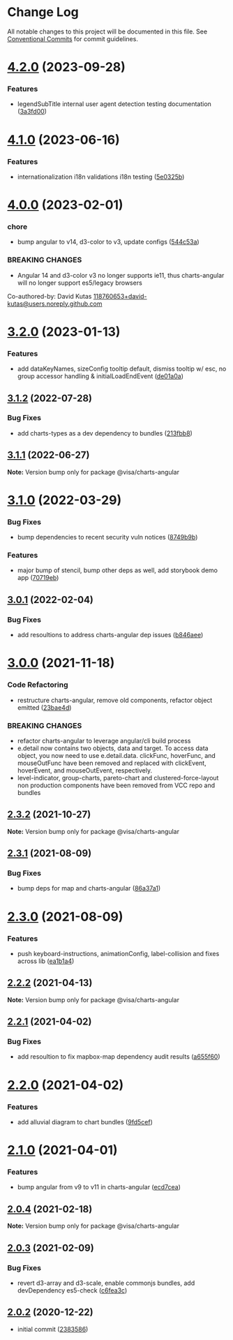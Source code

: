# Change Log

All notable changes to this project will be documented in this file.
See [Conventional Commits](https://conventionalcommits.org) for commit guidelines.

# [4.2.0](https://github.com/visa/visa-chart-components/compare/@visa/charts-angular@4.1.0...@visa/charts-angular@4.2.0) (2023-09-28)

### Features

- legendSubTitle internal user agent detection testing documentation ([3a3fd00](https://github.com/visa/visa-chart-components/commit/3a3fd003a81353561da911a6dc250e44949757cb))

# [4.1.0](https://github.com/visa/visa-chart-components/compare/@visa/charts-angular@4.0.0...@visa/charts-angular@4.1.0) (2023-06-16)

### Features

- internationalization i18n validations i18n testing ([5e0325b](https://github.com/visa/visa-chart-components/commit/5e0325b1c6727406d6964459afbd9ac0238e1cc6))

# [4.0.0](https://github.com/visa/visa-chart-components/compare/@visa/charts-angular@3.2.0...@visa/charts-angular@4.0.0) (2023-02-01)

### chore

- bump angular to v14, d3-color to v3, update configs ([544c53a](https://github.com/visa/visa-chart-components/commit/544c53a83b810b349ac24becbaab082b1151222e))

### BREAKING CHANGES

- Angular 14 and d3-color v3 no longer supports ie11, thus charts-angular will no longer support es5/legacy browsers

Co-authored-by: David Kutas <118760653+david-kutas@users.noreply.github.com>

# [3.2.0](https://github.com/visa/visa-chart-components/compare/@visa/charts-angular@3.1.2...@visa/charts-angular@3.2.0) (2023-01-13)

### Features

- add dataKeyNames, sizeConfig tooltip default, dismiss tooltip w/ esc, no group accessor handling & initialLoadEndEvent ([de01a0a](https://github.com/visa/visa-chart-components/commit/de01a0ab5cea8146ff3d4d0c48da995c2ba0fb9a))

## [3.1.2](https://github.com/visa/visa-chart-components/compare/@visa/charts-angular@3.1.1...@visa/charts-angular@3.1.2) (2022-07-28)

### Bug Fixes

- add charts-types as a dev dependency to bundles ([213fbb8](https://github.com/visa/visa-chart-components/commit/213fbb8dff8f55c64ee3d1a28e3d0017de76f374))

## [3.1.1](https://github.com/visa/visa-chart-components/compare/@visa/charts-angular@3.1.0...@visa/charts-angular@3.1.1) (2022-06-27)

**Note:** Version bump only for package @visa/charts-angular

# [3.1.0](https://github.com/visa/visa-chart-components/compare/@visa/charts-angular@3.0.1...@visa/charts-angular@3.1.0) (2022-03-29)

### Bug Fixes

- bump dependencies to recent security vuln notices ([8749b9b](https://github.com/visa/visa-chart-components/commit/8749b9b11aeba92ecf39fc36251cdcb8844a7a46))

### Features

- major bump of stencil, bump other deps as well, add storybook demo app ([70719eb](https://github.com/visa/visa-chart-components/commit/70719ebc7fa59dc169bcc7fea62b238bcfab6418))

## [3.0.1](https://github.com/visa/visa-chart-components/compare/@visa/charts-angular@3.0.0...@visa/charts-angular@3.0.1) (2022-02-04)

### Bug Fixes

- add resoultions to address charts-angular dep issues ([b846aee](https://github.com/visa/visa-chart-components/commit/b846aeef71b3c8dca87744bca7d2422dcf03527a))

# [3.0.0](https://github.com/visa/visa-chart-components/compare/@visa/charts-angular@2.3.2...@visa/charts-angular@3.0.0) (2021-11-18)

### Code Refactoring

- restructure charts-angular, remove old components, refactor object emitted ([23bae4d](https://github.com/visa/visa-chart-components/commit/23bae4d2f798c3e2f9aeda373014654a8655577f))

### BREAKING CHANGES

- refactor charts-angular to leverage angular/cli build process
- e.detail now contains two objects, data and target. To access data object, you now need to use e.detail.data. clickFunc, hoverFunc, and mouseOutFunc have been removed and replaced with clickEvent, hoverEvent, and mouseOutEvent, respectively.
- level-indicator, group-charts, pareto-chart and clustered-force-layout non production components have been removed from VCC repo and bundles

## [2.3.2](https://github.com/visa/visa-chart-components/compare/@visa/charts-angular@2.3.1...@visa/charts-angular@2.3.2) (2021-10-27)

**Note:** Version bump only for package @visa/charts-angular

## [2.3.1](https://github.com/visa/visa-chart-components/compare/@visa/charts-angular@2.3.0...@visa/charts-angular@2.3.1) (2021-08-09)

### Bug Fixes

- bump deps for map and charts-angular ([86a37a1](https://github.com/visa/visa-chart-components/commit/86a37a108f45b581e983a23e7a954c635fb3ced9))

# [2.3.0](https://github.com/visa/visa-chart-components/compare/@visa/charts-angular@2.2.2...@visa/charts-angular@2.3.0) (2021-08-09)

### Features

- push keyboard-instructions, animationConfig, label-collision and fixes across lib ([ea1b1a4](https://github.com/visa/visa-chart-components/commit/ea1b1a478b3ea9bcf07e76551a45a9adaaacdb47))

## [2.2.2](https://github.com/visa/visa-chart-components/compare/@visa/charts-angular@2.2.1...@visa/charts-angular@2.2.2) (2021-04-13)

**Note:** Version bump only for package @visa/charts-angular

## [2.2.1](https://github.com/visa/visa-chart-components/compare/@visa/charts-angular@2.2.0...@visa/charts-angular@2.2.1) (2021-04-02)

### Bug Fixes

- add resoultion to fix mapbox-map dependency audit results ([a655f60](https://github.com/visa/visa-chart-components/commit/a655f60c5b4d87f02d8ff85d524853268325eb7b))

# [2.2.0](https://github.com/visa/visa-chart-components/compare/@visa/charts-angular@2.1.0...@visa/charts-angular@2.2.0) (2021-04-02)

### Features

- add alluvial diagram to chart bundles ([9fd5cef](https://github.com/visa/visa-chart-components/commit/9fd5cef90db9a968c5a283ff065b1e5050842bfe))

# [2.1.0](https://github.com/visa/visa-chart-components/compare/@visa/charts-angular@2.0.3...@visa/charts-angular@2.1.0) (2021-04-01)

### Features

- bump angular from v9 to v11 in charts-angular ([ecd7cea](https://github.com/visa/visa-chart-components/commit/ecd7cea3356aac17372592643eafb0c66c9addd5))

## [2.0.4](https://github.com/visa/visa-chart-components/compare/@visa/charts-angular@2.0.3...@visa/charts-angular@2.0.4) (2021-02-18)

**Note:** Version bump only for package @visa/charts-angular

## [2.0.3](https://github.com/visa/visa-chart-components/compare/@visa/charts-angular@2.0.2...@visa/charts-angular@2.0.3) (2021-02-09)

### Bug Fixes

- revert d3-array and d3-scale, enable commonjs bundles, add devDependency es5-check ([c6fea3c](https://github.com/visa/visa-chart-components/commit/c6fea3c601dfc4650b52996721ead03a1b363e2b))

## [2.0.2](https://github.com/visa/visa-chart-components/tree/%40visa/charts-angular%402.0.2) (2020-12-22)

- initial commit ([2383586](https://github.com/visa/visa-chart-components/commit/238358698bb59b8f20f424eeedc7235f51e02037))
